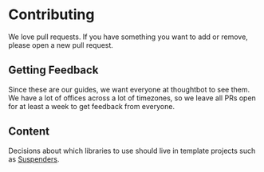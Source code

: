 # Contributing

We love pull requests. If you have something you want to add or remove, please
open a new pull request.

## Getting Feedback

Since these are our guides, we want everyone at thoughtbot to see them. We have
a lot of offices across a lot of timezones, so we leave all PRs open for at
least a week to get feedback from everyone.

## Content

Decisions about which libraries to use should live in template projects such
as [Suspenders].

[Suspenders]: https://github.com/thoughtbot/suspenders
